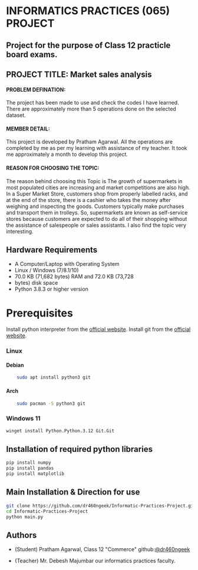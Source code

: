 
# INFORMATICS PRACTICES (065) PROJECT

## Project for the purpose of Class 12 practicle board exams.
## PROJECT TITLE: Market sales analysis

#### PROBLEM DEFINATION:

The project has been made to use and check the codes I have learned. There are approximately more than 5 operations done on the selected dataset.

#### MEMBER DETAIL:

This project is developed by Pratham Agarwal. All the operations are completed by me as per my learning with assistance of my teacher. It took me approximately a month to develop this project.

#### REASON FOR CHOOSING THE TOPIC:

The reason behind choosing this Topic is The growth of supermarkets in most populated cities are increasing and market competitions are also high. In a Super Market Store, customers shop from properly labelled racks, and at the end of the store, there is a cashier who takes the money after weighing and inspecting the goods. Customers typically make purchases and transport them in trolleys. So, supermarkets are known as self-service stores because customers are expected to do all of their shopping without the assistance of salespeople or sales assistants. I also find the topic very interesting.

## Hardware Requirements

*	A Computer/Laptop with Operating System
*	Linux / Windows (7/8.1/10)
*	70.0 KB (71,682 bytes) RAM and 72.0 KB (73,728
*	bytes) disk space
*	Python 3.8.3 or higher version

# Prerequisites
Install python interpreter from the [official website](https://www.python.org/).
Install git from the [official website](https://git-scm.com/).
### Linux 
#### Debian
```bash
    sudo apt install python3 git
```
#### Arch
```bash
    sudo pacman -S python3 git
```
### Windows 11
```bash
winget install Python.Python.3.12 Git.Git
```
## Installation of required python libraries

```bash
pip install numpy
pip install pandas
pip install matplotlib
```

## Main Installation & Direction for use

```bash 
git clone https://github.com/dr460ngeek/Informatic-Practices-Project.git
cd Informatic-Practices-Project 
python main.py
```


## Authors

- (Student) Pratham Agarwal, Class 12 "Commerce" github:[@dr460ngeek](https://github.com/dr460ngeek)

- (Teacher) Mr. Debesh Majumbar our informatics practices faculty.

